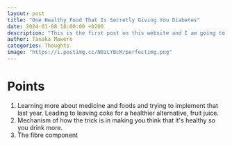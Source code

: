 ```yaml
---
layout: post
title: "One Healthy Food That Is Secretly Giving You Diabetes"
date: 2024-01-08 18:00:00 +0200
description: "This is the first post on this website and I am going to be recollecting on how and why I made this new site."
author: Tanaka Mawere
categories: Thoughts
image: "https://i.postimg.cc/N0zLYBcM/perfectimg.png"
---
```


# Points

1. Learning more about medicine and foods and trying to implement that last year. Leading to leaving coke for a healthier alternative, fruit juice. 
2. Mechanism of how the trick is in making you think that it's healthy so you drink more.
3. The fibre component